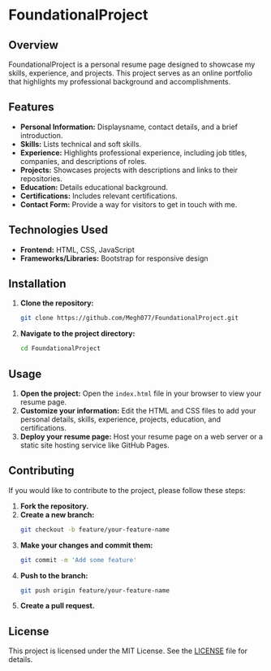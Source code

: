 

# FoundationalProject

## Overview

FoundationalProject is a personal resume page designed to showcase my skills, experience, and projects. This project serves as an online portfolio that highlights my professional background and accomplishments.

## Features

- **Personal Information:** Displaysname, contact details, and a brief introduction.
- **Skills:** Lists technical and soft skills.
- **Experience:** Highlights professional experience, including job titles, companies, and descriptions of roles.
- **Projects:** Showcases projects with descriptions and links to their repositories.
- **Education:** Details educational background.
- **Certifications:** Includes relevant certifications.
- **Contact Form:** Provide a way for visitors to get in touch with me.

## Technologies Used

- **Frontend:** HTML, CSS, JavaScript
- **Frameworks/Libraries:** Bootstrap for responsive design

## Installation

1. **Clone the repository:**
   ```bash
   git clone https://github.com/Megh077/FoundationalProject.git
   ```
2. **Navigate to the project directory:**
   ```bash
   cd FoundationalProject
   ```

## Usage

1. **Open the project:** Open the `index.html` file in your browser to view your resume page.
2. **Customize your information:** Edit the HTML and CSS files to add your personal details, skills, experience, projects, education, and certifications.
3. **Deploy your resume page:** Host your resume page on a web server or a static site hosting service like GitHub Pages.


## Contributing

If you would like to contribute to the project, please follow these steps:

1. **Fork the repository.**
2. **Create a new branch:**
   ```bash
   git checkout -b feature/your-feature-name
   ```
3. **Make your changes and commit them:**
   ```bash
   git commit -m 'Add some feature'
   ```
4. **Push to the branch:**
   ```bash
   git push origin feature/your-feature-name
   ```
5. **Create a pull request.**

## License

This project is licensed under the MIT License. See the [LICENSE](LICENSE) file for details.
